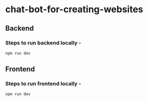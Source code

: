 # chat-bot-for-creating-websites

## Backend
### Steps to run backend locally - 
```javascript 
npm run dev
```

## Frontend
### Steps to run frontend locally -
```javascript
npm run dev
```
